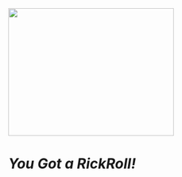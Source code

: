 <img src="https://media4.giphy.com/media/Ju7l5y9osyymQ/200.gif" width="333" height="256"/>

# *You Got a RickRoll!*
